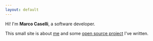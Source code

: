```yaml
---
layout: default
---
```


<div class="lead pretty-links">

  Hi! I'm **Marco Caselli**, a software developer.
  
  This small site is about [me](about/) and  some [open source project](projects/) I've written.
  

</div>
